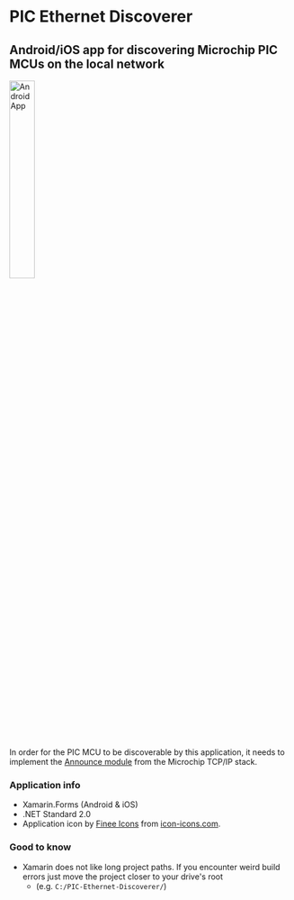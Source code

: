 # PIC Ethernet Discoverer

## Android/iOS app for discovering Microchip PIC MCUs on the local network

<img src="https://i.imgur.com/jy6YFmQ.jpg" alt="Android App" width="30%" height="30%">

In order for the PIC MCU to be discoverable by this application, it needs to implement the [Announce module](https://documentation.help/Microchip-TCP.IP-Stack/Announce.html) from the Microchip TCP/IP stack.

### Application info
- Xamarin.Forms (Android & iOS)
- .NET Standard 2.0
- Application icon by [Finee Icons](https://icon-icons.com/users/OwQZcKa644lKTrLZuZCkc/icon-sets/) from [icon-icons.com](https://icon-icons.com/icon/search-locate-find-phone-mobile/80465).

### Good to know
- Xamarin does not like long project paths. If you encounter weird build errors just move the project closer to your drive's root
  - (e.g. `C:/PIC-Ethernet-Discoverer/`)
